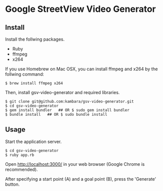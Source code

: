 # Google StreetView Video Generator

## Install

Install the follwing packages.

- Ruby
- ffmpeg
- x264

If you use Homebrew on Mac OSX, you can install ffmpeg and x264 by the follwing command:

    $ brew install ffmpeg x264

Then, install gsv-video-generator and required libraries.

    $ git clone git@github.com:kambara/gsv-video-generator.git
    $ cd gsv-video-generator
    $ gem install bundler   ## OR $ sudo gem install bundler
    $ bundle install   ## OR $ sudo bundle install

## Usage

Start the application server.

    $ cd gsv-video-generator
    $ ruby app.rb

Open [http://localhost:3000/](http://localhost:3000/) in your web browser (Google Chrome is recommended).

After specifying a start point (A) and a goal point (B), press the 'Generate' button.